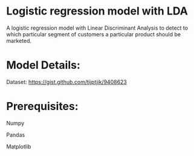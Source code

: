 # Logistic regression model with LDA

A logistic regression model with Linear Discriminant Analysis to detect to which particular segment of customers a particular product should be marketed.

# Model Details:

Dataset: https://gist.github.com/tijptjik/9408623

# Prerequisites:

Numpy

Pandas

Matplotlib
